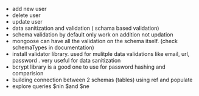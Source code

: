 - add new user
- delete user
- update user
- data sanitization and validation ( schama based validation)
- schema validation by default only work on addition not updation
- mongoose can have all the validation on the schema itself. (check schemaTypes in documentation)
- install validator library. used for mulitple data validations like email, url, password . very useful for data sanitization
- bcrypt library is a good one to use for password hashing and comparision
- building connection between 2 schemas (tables) using ref and populate
- explore queries $nin $and $ne 